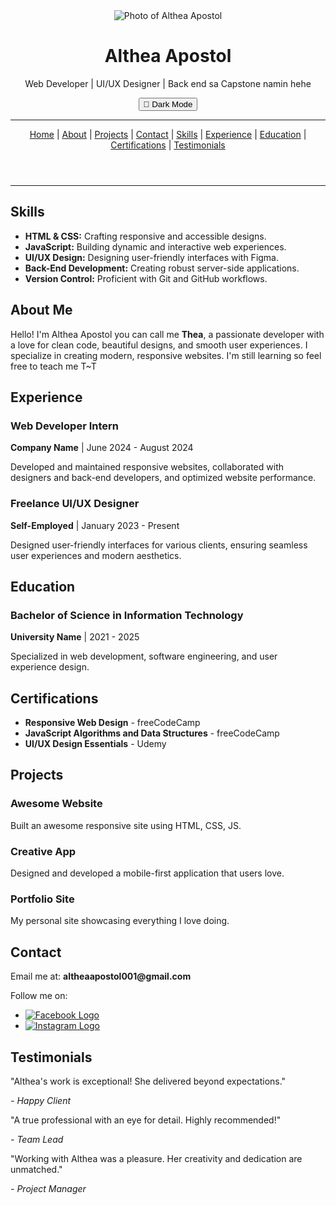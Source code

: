 <!DOCTYPE html>
<html lang="en">
  <meta charset="UTF-8">
  <meta name="viewport" content="width=device-width, initial-scale=1">
  <link rel="stylesheet" href="style.css">
 
<head>
 
</head>



<body>

<header class="responsive-header">
  <div class="profile-photo">
    <img src="D:/frontend/logo.png" alt="Photo of Althea Apostol">
  </div>

  <h1>Althea Apostol</h1>
  <p>Web Developer | UI/UX Designer | Back end sa Capstone namin hehe</p>

  <button class="toggle-btn">🌙 Dark Mode</button>

  <hr>

  <nav>
    <a href="#home">Home</a> | 
    <a href="#about">About</a> | 
    <a href="#projects">Projects</a> | 
    <a href="#contact">Contact</a> | 
    <a href="#skills">Skills</a> | 
    <a href="#experience">Experience</a> | 
    <a href="#education">Education</a> | 
    <a href="#certifications">Certifications</a> | 
    <a href="#testimonials">Testimonials</a>
  </nav>
</header>

<hr>

<section id="skills" class="skills">
  <h2>Skills</h2>
  <ul>
    <li><strong>HTML & CSS:</strong> Crafting responsive and accessible designs.</li>
    <li><strong>JavaScript:</strong> Building dynamic and interactive web experiences.</li>
    <li><strong>UI/UX Design:</strong> Designing user-friendly interfaces with Figma.</li>
    <li><strong>Back-End Development:</strong> Creating robust server-side applications.</li>
    <li><strong>Version Control:</strong> Proficient with Git and GitHub workflows.</li>
  </ul>
</section>

<section id="about" class="about">
  <h2>About Me</h2>
  <p>Hello! I'm Althea Apostol you can call me <strong>Thea</strong>, a passionate developer with a love for clean code, beautiful designs, and smooth user experiences. I specialize in creating modern, responsive websites. I'm still learning so feel free to teach me T~T</p>
</section>

<section id="experience" class="experience">
  <h2>Experience</h2>
  <div class="job">
    <h3>Web Developer Intern</h3>
    <p><strong>Company Name</strong> | June 2024 - August 2024</p>
    <p>Developed and maintained responsive websites, collaborated with designers and back-end developers, and optimized website performance.</p>
  </div>
  <div class="job">
    <h3>Freelance UI/UX Designer</h3>
    <p><strong>Self-Employed</strong> | January 2023 - Present</p>
    <p>Designed user-friendly interfaces for various clients, ensuring seamless user experiences and modern aesthetics.</p>
  </div>
</section>

<section id="education" class="education">
  <h2>Education</h2>
  <div class="school">
    <h3>Bachelor of Science in Information Technology</h3>
    <p><strong>University Name</strong> | 2021 - 2025</p>
    <p>Specialized in web development, software engineering, and user experience design.</p>
  </div>
</section>

<section id="certifications" class="certifications">
  <h2>Certifications</h2>
  <ul>
    <li><strong>Responsive Web Design</strong> - freeCodeCamp</li>
    <li><strong>JavaScript Algorithms and Data Structures</strong> - freeCodeCamp</li>
    <li><strong>UI/UX Design Essentials</strong> - Udemy</li>
  </ul>
</section>

<section id="projects" class="projects">
  <h2>Projects</h2>
  <div class="project">
    <h3>Awesome Website</h3>
    <p>Built an awesome responsive site using HTML, CSS, JS.</p>
  </div>
  <div class="project">
    <h3>Creative App</h3>
    <p>Designed and developed a mobile-first application that users love.</p>
  </div>
  <div class="project">
    <h3>Portfolio Site</h3>
    <p>My personal site showcasing everything I love doing.</p>
  </div>
</section>

<section id="contact" class="contact">
  <h2>Contact</h2>
  <p>Email me at: <strong>altheaapostol001@gmail.com</strong></p>
  <p>Follow me on:</p>
  <ul>
    <li>
      <a href="https://www.facebook.com/thea.apostol.1/" target="_blank">
        <img src="D:/frontend/facebook-logo.png" alt="Facebook Logo">
      </a>
    </li>
    <li>
      <a href="https://www.instagram.com/icedcoffeex_x?igsh=MW9lNWgwcTYyaWY1aA==" target="_blank">
        <img src="D:/frontend/instagram-logo.png" alt="Instagram Logo">
      </a>
    </li>
  </ul>
</section>

<section id="testimonials" class="testimonials">
  <div class="testimonial-container">
    <div class="testimonial-card">
      <h2>Testimonials</h2>
      <p>"Althea's work is exceptional! She delivered beyond expectations."</p>
      <cite>- Happy Client</cite>
    </div>
    <div class="testimonial-card">
      <p>"A true professional with an eye for detail. Highly recommended!"</p>
      <cite>- Team Lead</cite>
    </div>
    <div class="testimonial-card">
      <p>"Working with Althea was a pleasure. Her creativity and dedication are unmatched."</p>
      <cite>- Project Manager</cite>
    </div>
  </div>
</section>

</body>
</html>
